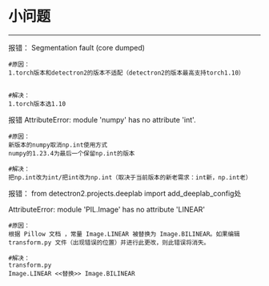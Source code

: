 # 小问题

---

报错：
Segmentation fault (core dumped)

```shell
#原因：
1.torch版本和detectron2的版本不适配（detectron2的版本最高支持torch1.10）


#解决：
1.torch版本选1.10

```



报错
AttributeError: module 'numpy' has no attribute 'int'.

```shell
#原因：
新版本的numpy取消np.int使用方式
numpy的1.23.4为最后一个保留np.int的版本

#解决：
把np.int改为int/把int改为np.int（取决于当前版本的新老需求：int新，np.int老）
```



报错：
from detectron2.projects.deeplab import add_deeplab_config处    

AttributeError: module 'PIL.Image' has no attribute 'LINEAR'

```shell
#原因：
根据 Pillow 文档 ，常量 Image.LINEAR 被替换为 Image.BILINEAR。如果编辑 transform.py 文件（出现错误的位置）并进行此更改，则此错误将消失。

#解决：
transform.py
Image.LINEAR <<替换>> Image.BILINEAR
```



